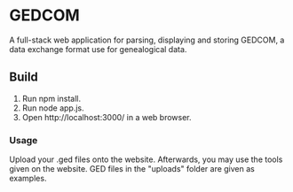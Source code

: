 # GEDCOM
A full-stack web application for parsing, displaying and storing GEDCOM, a data exchange format use for genealogical data. 

## Build
1. Run npm install.
2. Run node app.js.
3. Open http://localhost:3000/ in a web browser.

### Usage
Upload your .ged files onto the website. Afterwards, you may use the tools given on the website. GED files in the "uploads" folder are given as examples.
